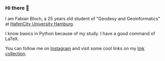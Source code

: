 ### Hi there 👋

I am Fabian Bloch, a 25 years old student of "Geodesy and Geoinformatics" at [HafenCity University Hamburg](https://www.hcu-hamburg.de/master/geo).

I know basics in Python because of my study. I have a good command of LaTeX.

You can follow me on [Instagram](https://www.instagram.com/b10ch_ge0/) and visit some cool links on my [link collection](https://bloch-geo.de/links).
